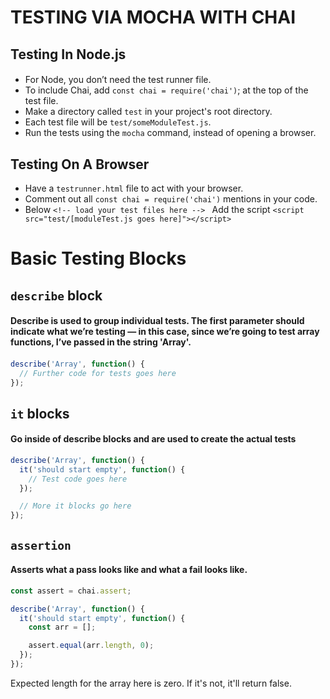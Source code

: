 # TESTING VIA MOCHA WITH CHAI

## Testing In Node.js

#### 
* For Node, you don’t need the test runner file.
* To include Chai, add `const chai = require('chai')`; at the top of the test file.
* Make a directory called `test` in your project's root directory.
* Each test file will be `test/someModuleTest.js`.
* Run the tests using the `mocha` command, instead of opening a browser.

## Testing On A Browser
* Have a `testrunner.html` file to act with your browser.
* Comment out all `const chai = require('chai')` mentions in your code.
* Below `<!-- load your test files here --> ` Add the script `<script src="test/[moduleTest.js goes here]"></script>`

# Basic Testing Blocks

## `describe` block

#### Describe is used to group individual tests. The first parameter should indicate what we’re testing — in this case, since we’re going to test array functions, I’ve passed in the string 'Array'.

#### 
```javascript
describe('Array', function() {
  // Further code for tests goes here
});
```

## `it` blocks

#### Go inside of describe blocks and are used to create the actual tests

```javascript
describe('Array', function() {
  it('should start empty', function() {
    // Test code goes here
  });

  // More it blocks go here
});
```

## `assertion`

#### Asserts what a pass looks like and what a fail looks like.

```javascript
const assert = chai.assert;

describe('Array', function() {
  it('should start empty', function() {
    const arr = [];

    assert.equal(arr.length, 0);
  });
});
```

Expected length for the array here is zero. If it's not, it'll return false.







